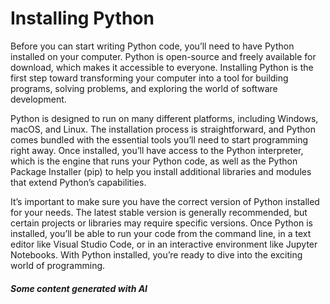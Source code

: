 # Installing Python

Before you can start writing Python code, you’ll need to have Python installed on your computer. Python is open-source and freely available for download, which makes it accessible to everyone. Installing Python is the first step toward transforming your computer into a tool for building programs, solving problems, and exploring the world of software development.

Python is designed to run on many different platforms, including Windows, macOS, and Linux. The installation process is straightforward, and Python comes bundled with the essential tools you’ll need to start programming right away. Once installed, you’ll have access to the Python interpreter, which is the engine that runs your Python code, as well as the Python Package Installer (pip) to help you install additional libraries and modules that extend Python’s capabilities.

It’s important to make sure you have the correct version of Python installed for your needs. The latest stable version is generally recommended, but certain projects or libraries may require specific versions. Once Python is installed, you’ll be able to run your code from the command line, in a text editor like Visual Studio Code, or in an interactive environment like Jupyter Notebooks. With Python installed, you’re ready to dive into the exciting world of programming.

##### Some content generated with AI